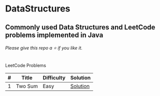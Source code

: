 # DataStructures
## Commonly used Data Structures and LeetCode problems implemented in Java

######  Please give this repo a :star: if you like it. 

LeetCode Problems

\# | Title | Difficulty | Solution
---|---|---|---
1 | Two Sum | Easy | [Solution](https://github.com/contacttoakhil/DataStructures/blob/master/src/main/java/problems/arrays/LC01TwoSum.java)
